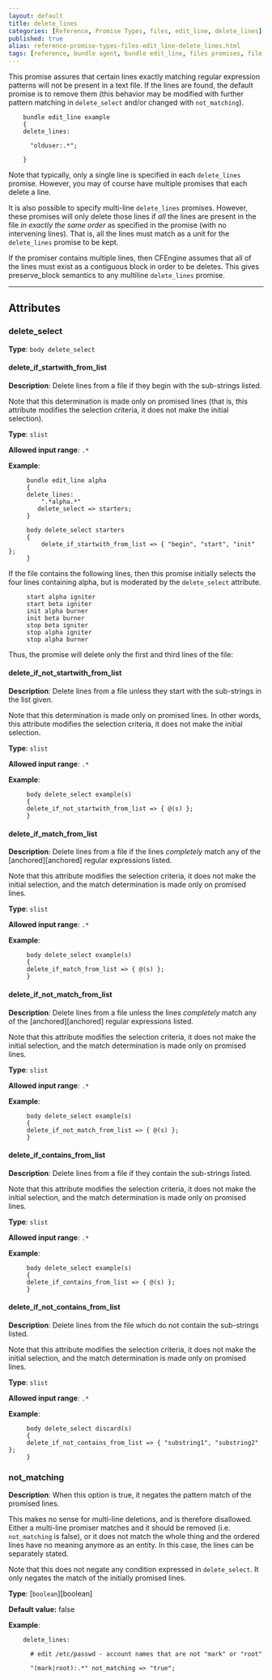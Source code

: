 ```yaml
---
layout: default
title: delete_lines
categories: [Reference, Promise Types, files, edit_line, delete_lines]
published: true
alias: reference-promise-types-files-edit_line-delete_lines.html
tags: [reference, bundle agent, bundle edit_line, files promises, file editing, delete_lines]
---
```


This promise assures that certain lines exactly matching regular
expression patterns will not be present in a text file. If the lines are
found, the default promise is to remove them (this behavior may be
modified with further pattern matching in `delete_select` and/or changed
with `not_matching`).

```cf3
    bundle edit_line example
    {
    delete_lines:

      "olduser:.*";

    }
```

Note that typically, only a single line is specified in each
`delete_lines` promise. However, you may of course have multiple
promises that each delete a line.

It is also possible to specify multi-line `delete_lines` promises.
However, these promises will only delete those lines if *all* the lines
are present in the file *in exactly the same order* as specified in the
promise (with no intervening lines). That is, all the lines must match
as a unit for the `delete_lines` promise to be kept.

If the promiser contains multiple lines, then CFEngine assumes that all
of the lines must exist as a contiguous block in order to be deletes.
This gives preserve\_block semantics to any multiline `delete_lines`
promise.

***

## Attributes

### delete_select

**Type**: `body delete_select`

#### delete_if_startwith_from_list

**Description**: Delete lines from a file if they begin with the sub-strings 
listed.

Note that this determination is made only on promised lines (that is, this
attribute modifies the selection criteria, it does not make the initial 
selection). 

**Type**: `slist`

**Allowed input range**: `.*`

**Example**:

```cf3
     bundle edit_line alpha
     {
     delete_lines:
         ".*alpha.*"
        delete_select => starters;
     }
     
     body delete_select starters
     {
         delete_if_startwith_from_list => { "begin", "start", "init" };
     }
```

If the file contains the following lines, then this promise initially 
selects the four lines containing alpha, but is moderated by the 
`delete_select` attribute.

```cf3
     start alpha igniter
     start beta igniter
     init alpha burner
     init beta burner
     stop beta igniter
     stop alpha igniter
     stop alpha burner
```

Thus, the promise will delete only the first and third lines of the file:

#### delete_if_not_startwith_from_list

**Description**: Delete lines from a file unless they start with the 
sub-strings in the list given.

Note that this determination is made only on promised lines. In other words, 
this attribute modifies the selection criteria, it does not make the initial 
selection.   

**Type**: `slist`

**Allowed input range**: `.*`

**Example**:

```cf3
     body delete_select example(s)
     {
     delete_if_not_startwith_from_list => { @(s) };
     }
```

#### delete_if_match_from_list

**Description**: Delete lines from a file if the lines *completely* match any of the [anchored][anchored] regular expressions listed.

Note that this attribute modifies the selection criteria, it does not make the 
initial selection, and the match determination is made only on promised lines.   

**Type**: `slist`

**Allowed input range**: `.*`

**Example**:

```cf3
     body delete_select example(s)
     {
     delete_if_match_from_list => { @(s) };
     }
```

#### delete_if_not_match_from_list

**Description**: Delete lines from a file unless the lines *completely* match any of the [anchored][anchored] regular expressions listed.

Note that this attribute modifies the selection criteria, it does not make the 
initial selection, and the match determination is made only on promised lines.   

**Type**: `slist`

**Allowed input range**: `.*`

**Example**:

```cf3
     body delete_select example(s)
     {
     delete_if_not_match_from_list => { @(s) };
     }
```

#### delete_if_contains_from_list

**Description**: Delete lines from a file if they contain the sub-strings 
listed.

Note that this attribute modifies the selection criteria, it does not make the 
initial selection, and the match determination is made only on promised lines.   

**Type**: `slist`

**Allowed input range**: `.*`

**Example**:

```cf3
     body delete_select example(s)
     {
     delete_if_contains_from_list => { @(s) };
     }
```

#### delete_if_not_contains_from_list

**Description**: Delete lines from the file which do not contain the sub-strings listed.

Note that this attribute modifies the selection criteria, it does not
make the initial selection, and the match determination is made only on
promised lines.

**Type**: `slist`

**Allowed input range**: `.*`

**Example**:

```cf3
     body delete_select discard(s)
     {
     delete_if_not_contains_from_list => { "substring1", "substring2" };
     }
```

### not_matching

**Description**: When this option is true, it negates the pattern match of the promised lines.

This makes no sense for multi-line deletions, and is therefore disallowed. Either a multi-line promiser matches and it should be removed (i.e. `not_matching` is false), or it does not match the whole thing and the ordered lines have no meaning anymore as an entity. In this case, the lines can be separately stated.

Note that this does not negate any condition expressed in `delete_select`. It 
only negates the match of the initially promised lines.

**Type**: [`boolean`][boolean]

**Default value:** false

**Example**:

```cf3
    delete_lines:

      # edit /etc/passwd - account names that are not "mark" or "root"

      "(mark|root):.*" not_matching => "true";
```
